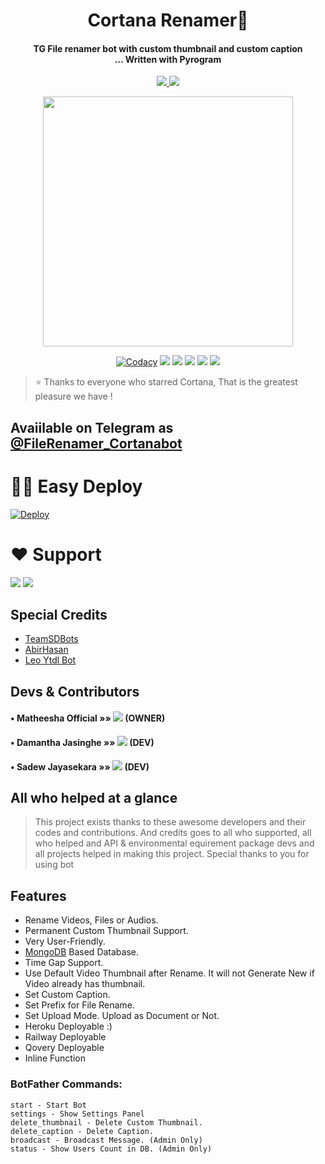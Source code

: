 
<h1 align="center"><b>Cortana Renamer📝</b></h1>

<h4 align="center">TG File renamer bot with custom thumbnail and custom caption <br> ... Written with  Pyrogram</h4>
<p align='center'>
  <a href="https://www.python.org/" alt="made-with-python"> <img src="https://img.shields.io/badge/Made%20with-Python-1f425f.svg?style=flat-square&logo=python&color=blue" /> </a>
  <a href="https://github.com/TeamSDBOTs/CortanaFileRenamer/graphs/commit-activity" alt="Maintenance"> <img src="https://img.shields.io/badge/Maintained%3F-yes-green.svg?style=flat-square" /> </a>
</p>

<p align="center"><a href="https://t.me/TeamSDBOTs"><img src="https://telegra.ph/file/2b545fc1528c5c04a05c1.jpg" width="400"></a></p>
<p align="center">
    <a href="https://app.codacy.com/manual/TeamSDBOTs/CortanaFileRenamer/dashboard"> <img src="https://img.shields.io/codacy/grade/4d58f2a402b54aed8a7d95f7add45a81?color=brightgreen&logo=codacy&logoColor=green&style=for-the-badge" alt="Codacy" /></a>
    <a href="https://github.com/TeamSDBOTs/CortanaFileRenamer"> <img src="https://img.shields.io/github/repo-size/TeamSDBOTs/cortanafilerenamer?color=orange&logo=github&logoColor=green&style=for-the-badge" /></a>
    <a href="https://github.com/TeamSDBOTs/CortanaFileRenamer/commits/percyofficial"> <img src="https://img.shields.io/github/last-commit/TeamSDBOTs/daisyx?color=brown&logo=github&logoColor=green&style=for-the-badge" /></a>
    <a href="https://github.com/TeamSDBOTs/CortanaFileRenamer/issues"> <img src="https://img.shields.io/github/issues/TeamSDBOTs/cortanafilerenamer?color=blueviolet&logo=github&logoColor=green&style=for-the-badge" /></a>
    <a href="https://github.com/TeamSDBOTs/CortanaFileRenamer/network/members"> <img src="https://img.shields.io/github/forks/percyofficial/cortanafilerenamer?color=red&logo=github&logoColor=green&style=for-the-badge" /></a>  
    <a href="https://pypi.org/project/Telethon/"> <img src="https://img.shields.io/pypi/v/telethon?color=yellow&label=telethon&logo=python&logoColor=green&style=for-the-badge" /></a>
</p>

> ⭐️ Thanks to everyone who starred Cortana, That is the greatest pleasure we have !


## Avaiilable on Telegram as [@FileRenamer_Cortanabot](https://t.me/FileRenamer_Cortanabot)

# 🏃‍♂️ Easy Deploy 
[![Deploy](https://www.herokucdn.com/deploy/button.svg)](https://heroku.com/deploy?template=https://github.com/percyofficial/CortanaFileRenamer)

# ❤️ Support
<a href="https://t.me/Cortana_Updates"><img src="https://img.shields.io/badge/Join-Telegram%20Channel-red.svg?logo=Telegram"></a>
<a href="https://t.me/Cortana_BOTS"><img src="https://img.shields.io/badge/Join-Telegram%20Group-blue.svg?logo=telegram"></a>

## Special Credits

 - [TeamSDBots](https://github.com/TeamSDBOTs)
 - [AbirHasan](https://github.com/AbirHasan2005/Rename-Bot)
 - [Leo Ytdl Bot](https://github.com/Naviya2/LeoYouTubeDownloader) 


## Devs & Contributors

#### • Matheesha Official     »»  <a href="https://github.com/Percyofficial" alt="MasterChief"> <img src="https://img.shields.io/badge/MasterChief-90302f?logo=github" /></a> (OWNER)
#### • Damantha Jasinghe  »»  <a href="https://github.com/Damantha126" alt="Damantha"> <img src="https://img.shields.io/badge/Damantha-107D8D?logo=github" /></a> (DEV)
#### • Sadew Jayasekara  »»  <a href="https://github.com/Sadew451" alt="Sadew"> <img src="https://img.shields.io/badge/Sadew-82CAFA?logo=github" /></a> (DEV)


## All who helped at a glance 

> This project exists thanks to these awesome developers and their codes and contributions.
> And credits goes to all who supported, all who helped and API & environmental equirement package devs and all projects helped in making this project.
> Special thanks to you for using bot

## Features
- Rename Videos, Files or Audios.
- Permanent Custom Thumbnail Support.
- Very User-Friendly.
- [MongoDB](https://mongodb.com) Based Database.
- Time Gap Support.
- Use Default Video Thumbnail after Rename. It will not Generate New if Video already has thumbnail.
- Set Custom Caption.
- Set Prefix for File Rename.
- Set Upload Mode. Upload as Document or Not.
- Heroku Deployable :)
- Railway Deployable 
- Qovery Deployable
- Inline Function 

### BotFather Commands:
```
start - Start Bot
settings - Show Settings Panel
delete_thumbnail - Delete Custom Thumbnail.
delete_caption - Delete Caption.
broadcast - Broadcast Message. (Admin Only)
status - Show Users Count in DB. (Admin Only)
```
